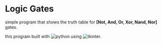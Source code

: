 # Logic Gates

simple program that shows the truth table for **[Not, And, Or, Xor, Nand, Nor]** gates.


this program built with ![python](https://img.shields.io/badge/python-3.x-green) using ![tkinter](https://img.shields.io/badge/Tkinter-8.6-9cf).